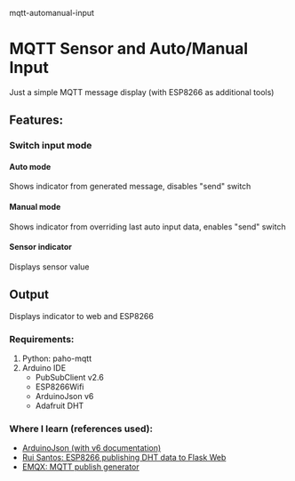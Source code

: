 mqtt-automanual-input

# MQTT Sensor and Auto/Manual Input

Just a simple MQTT message display (with ESP8266 as additional tools)

## Features:
### Switch input mode

#### Auto mode
    
Shows indicator from generated message, disables "send" switch
        
#### Manual mode
    
Shows indicator from overriding last auto input data, enables "send" switch
        
#### Sensor indicator

Displays sensor value

## Output

Displays indicator to web and ESP8266
  
### Requirements:
1. Python: paho-mqtt
2. Arduino IDE
    - PubSubClient v2.6
    - ESP8266Wifi
    - ArduinoJson v6
    - Adafruit DHT
  
### Where I learn (references used):
- [ArduinoJson (with v6 documentation)](https://arduinojson.org/)
- [Rui Santos: ESP8266 publishing DHT data to Flask Web](https://randomnerdtutorials.com/esp8266-publishing-dht22-readings-with-mqtt-to-raspberry-pi/)
- [EMQX: MQTT publish generator](https://www.emqx.io/blog/how-to-use-mqtt-in-python)
